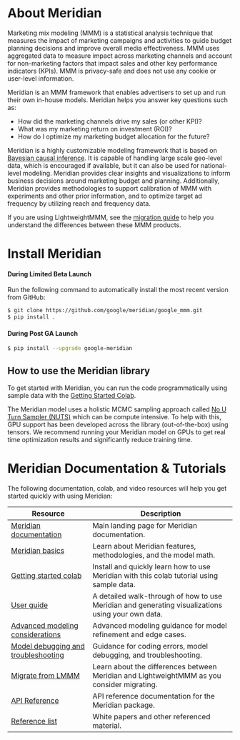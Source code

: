 # About Meridian

Marketing mix modeling (MMM) is a statistical analysis technique that measures
the impact of marketing campaigns and activities to guide budget planning
decisions and improve overall media effectiveness. MMM uses aggregated data to
measure impact across marketing channels and account for non-marketing factors
that impact sales and other key performance indicators (KPIs). MMM is
privacy-safe and does not use any cookie or user-level information.

Meridian is an MMM framework that enables advertisers to set up and run their
own in-house models. Meridian helps you answer key questions such as:

*   How did the marketing channels drive my sales (or other KPI)?
*   What was my marketing return on investment (ROI)?
*   How do I optimize my marketing budget allocation for the future?

Meridian is a highly customizable modeling framework that is based on
[Bayesian causal inference](https://developers.google.com/meridian/docs/basics/bayesian-inference).
It is capable of handling large scale geo-level data, which is encouraged if
available, but it can also be used for national-level modeling. Meridian
provides clear insights and visualizations to inform business decisions around
marketing budget and planning. Additionally, Meridian provides methodologies to
support calibration of MMM with experiments and other prior information, and to
optimize target ad frequency by utilizing reach and frequency data.

If you are using LightweightMMM, see the
[migration guide](https://developers.google.com/meridian/docs/migrate) to help
you understand the differences between these MMM products.

# Install Meridian

#### During Limited Beta Launch

Run the following command to automatically install the most recent version from
GitHub:

```sh
$ git clone https://github.com/google/meridian/google_mmm.git
$ pip install .
```

#### During Post GA Launch

```sh
$ pip install --upgrade google-meridian
```

## How to use the Meridian library

To get started with Meridian, you can run the code programmatically using sample
data with the
[Getting Started Colab](https://colab.corp.google.com/drive/1rl4bZu4fXRqkVrFWmvAH6TeLxMPXU12q).

The Meridian model uses a holistic MCMC sampling approach called
[No U Turn Sampler (NUTS)](https://www.tensorflow.org/probability/api_docs/python/tfp/experimental/mcmc/NoUTurnSampler)
which can be compute intensive. To help with this, GPU support has been
developed across the library (out-of-the-box) using tensors. We recommend
running your Meridian model on GPUs to get real time optimization results and
significantly reduce training time.

# Meridian Documentation & Tutorials

The following documentation, colab, and video resources will help you get
started quickly with using Meridian:

Resource                                                                                                                        | Description
------------------------------------------------------------------------------------------------------------------------------- | -----------
[Meridian documentation](https://developers.google.com/meridian)                                                                | Main landing page for Meridian documentation.
[Meridian basics](https://developers.google.com/meridian/docs/basics/about-the-product)                                         | Learn about Meridian features, methodologies, and the model math.
[Getting started colab](https://colab.corp.google.com/drive/1rl4bZu4fXRqkVrFWmvAH6TeLxMPXU12q)                                  | Install and quickly learn how to use Meridian with this colab tutorial using sample data.
[User guide](https://developers.google.com/meridian/docs/user-guide/overview)                                                   | A detailed walk-through of how to use Meridian and generating visualizations using your own data.
[Advanced modeling considerations](https://developers.devsite.corp.google.com/meridian/docs/advanced-modeling/model-fit)        | Advanced modeling guidance for model refinement and edge cases.
[Model debugging and troubleshooting](https://developers.devsite.corp.google.com/meridian/docs/model-debugging/model-debugging) | Guidance for coding errors, model debugging, and troubleshooting.
[Migrate from LMMM](https://developers.google.com/meridian/docs/migrate)                                                        | Learn about the differences between Meridian and LightweightMMM as you consider migrating.
[API Reference](https://developers.google.com/meridian/docs/api)                                                                | API reference documentation for the Meridian package.
[Reference list](https://developers.google.com/meridian/docs/reference-list)                                                    | White papers and other referenced material.
